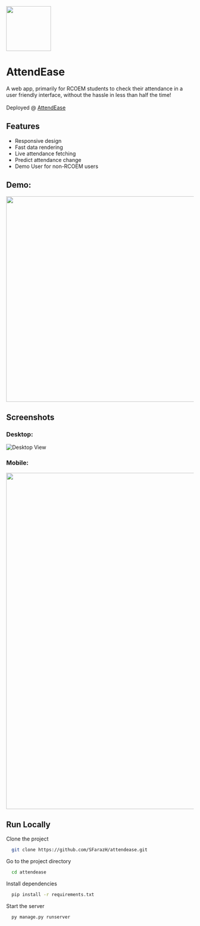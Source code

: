 <img src="https://github.com/SFarazH/attendease/assets/75844866/2af9e9b7-3fc1-4950-92df-e54e540aaceb" width='120'>

# AttendEase  

A web app, primarily for RCOEM students to check their attendance in a user friendly interface, without the hassle in less than half the time! <br/> <br/>
Deployed @ [AttendEase](https://attendease.hopto.org/)
## Features

- Responsive design
- Fast data rendering
- Live attendance fetching
- Predict attendance change
- Demo User for non-RCOEM users 

## Demo:
<img src="https://github.com/SFarazH/attendease/assets/75844866/0e2295d8-4272-463e-a3fc-5ad61ae7c403"  height="550" />

## Screenshots


### Desktop: 
![Desktop View](https://github.com/SFarazH/attendease/assets/75844866/85786bf8-c449-440c-9183-eed6577c159e)
### Mobile: 
<img src="https://github.com/SFarazH/attendease/assets/75844866/62e0d4ac-1080-441c-9458-928ca36c243f"  height="900" />

    

## Run Locally

Clone the project

```bash
  git clone https://github.com/SFarazH/attendease.git
```

Go to the project directory

```bash
  cd attendease
``` 

Install dependencies

```bash
  pip install -r requirements.txt
```

Start the server

```bash
  py manage.py runserver 
```




